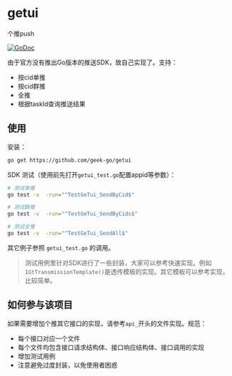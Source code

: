 # getui
个推push

[![GoDoc](https://godoc.org/github.com/geek-go/getui?status.svg)](https://godoc.org/github.com/geek-go/getui)

由于官方没有推出Go版本的推送SDK，故自己实现了。支持：

- 按cid单推
- 按cid群推
- 全推
- 根据taskId查询推送结果


## 使用

安装：
``` bash
go get https://github.com/geek-go/getui
```

SDK 测试（使用前先打开`getui_test.go`配置appid等参数）：
``` bash
# 测试单推
go test -v  -run="^TestGeTui_SendByCid$" 

# 测试群推
go test -v  -run="^TestGeTui_SendByCids$"

# 测试全推
go test -v  -run="^TestGeTui_SendAll$"  
```

其它例子参照 `getui_test.go` 的调用。

> 测试用例里针对SDK进行了一些封装，大家可以参考快速实现。例如`IGtTransmissionTemplate()`是透传模板的实现。其它模板可以参考实现，比较简单。

## 如何参与该项目

如果需要增加个推其它接口的实现，请参考`api_`开头的文件实现。规范：

- 每个接口对应一个文件
- 每个文件均包含接口请求结构体、接口响应结构体、接口调用的实现
- 增加测试用例
- 注意避免过度封装，以免使用者困惑
